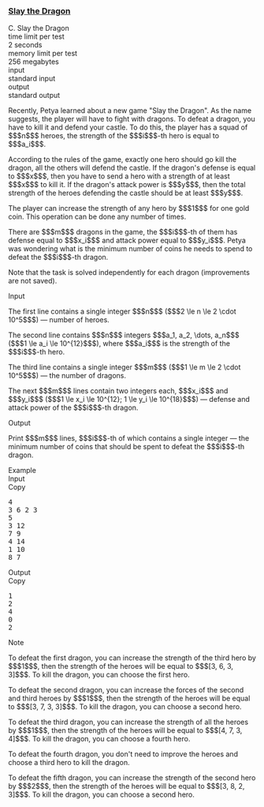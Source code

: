 <h3><a href="https://codeforces.com/contest/1574/problem/C" target="_blank" rel="noopener noreferrer">Slay the Dragon</a></h3>

<div class="header"><div class="title">C. Slay the Dragon</div><div class="time-limit"><div class="property-title">time limit per test</div>2 seconds</div><div class="memory-limit"><div class="property-title">memory limit per test</div>256 megabytes</div><div class="input-file input-standard"><div class="property-title">input</div>standard input</div><div class="output-file output-standard"><div class="property-title">output</div>standard output</div></div><div><p>Recently, Petya learned about a new game "Slay the Dragon". As the name suggests, the player will have to fight with dragons. To defeat a dragon, you have to kill it and defend your castle. To do this, the player has a squad of $$$n$$$ heroes, the strength of the $$$i$$$-th hero is equal to $$$a_i$$$.</p><p>According to the rules of the game, exactly one hero should go kill the dragon, all the others will defend the castle. If the dragon's defense is equal to $$$x$$$, then you have to send a hero with a strength of at least $$$x$$$ to kill it. If the dragon's attack power is $$$y$$$, then the total strength of the heroes defending the castle should be at least $$$y$$$.</p><p>The player can increase the strength of any hero by $$$1$$$ for one gold coin. This operation can be done any number of times.</p><p>There are $$$m$$$ dragons in the game, the $$$i$$$-th of them has defense equal to $$$x_i$$$ and attack power equal to $$$y_i$$$. Petya was wondering what is the minimum number of coins he needs to spend to defeat the $$$i$$$-th dragon.</p><p>Note that the task is solved <span class="tex-font-style-bf">independently for each dragon</span> (improvements are not saved).</p></div><div class="input-specification"><div class="section-title">Input</div><p>The first line contains a single integer $$$n$$$ ($$$2 \le n \le 2 \cdot 10^5$$$) — number of heroes.</p><p>The second line contains $$$n$$$ integers $$$a_1, a_2, \dots, a_n$$$ ($$$1 \le a_i \le 10^{12}$$$), where $$$a_i$$$ is the strength of the $$$i$$$-th hero.</p><p>The third line contains a single integer $$$m$$$ ($$$1 \le m \le 2 \cdot 10^5$$$) — the number of dragons.</p><p>The next $$$m$$$ lines contain two integers each, $$$x_i$$$ and $$$y_i$$$ ($$$1 \le x_i \le 10^{12}; 1 \le y_i \le 10^{18}$$$) — defense and attack power of the $$$i$$$-th dragon.</p></div><div class="output-specification"><div class="section-title">Output</div><p>Print $$$m$$$ lines, $$$i$$$-th of which contains a single integer — the minimum number of coins that should be spent to defeat the $$$i$$$-th dragon.</p></div><div class="sample-tests"><div class="section-title">Example</div><div class="sample-test"><div class="input"><div class="title">Input<div title="Copy" data-clipboard-target="#id00807667219995473" id="id005610830207822" class="input-output-copier">Copy</div></div><pre id="id00807667219995473">4
3 6 2 3
5
3 12
7 9
4 14
1 10
8 7
</pre></div><div class="output"><div class="title">Output<div title="Copy" data-clipboard-target="#id005442925441139252" id="id00752213927169516" class="input-output-copier">Copy</div></div><pre id="id005442925441139252">1
2
4
0
2
</pre></div></div></div><div class="note"><div class="section-title">Note</div><p>To defeat the first dragon, you can increase the strength of the third hero by $$$1$$$, then the strength of the heroes will be equal to $$$[3, 6, 3, 3]$$$. To kill the dragon, you can choose the first hero.</p><p>To defeat the second dragon, you can increase the forces of the second and third heroes by $$$1$$$, then the strength of the heroes will be equal to $$$[3, 7, 3, 3]$$$. To kill the dragon, you can choose a second hero.</p><p>To defeat the third dragon, you can increase the strength of all the heroes by $$$1$$$, then the strength of the heroes will be equal to $$$[4, 7, 3, 4]$$$. To kill the dragon, you can choose a fourth hero.</p><p>To defeat the fourth dragon, you don't need to improve the heroes and choose a third hero to kill the dragon.</p><p>To defeat the fifth dragon, you can increase the strength of the second hero by $$$2$$$, then the strength of the heroes will be equal to $$$[3, 8, 2, 3]$$$. To kill the dragon, you can choose a second hero.</p></div>